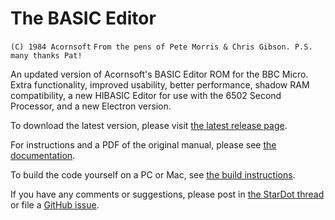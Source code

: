 # The BASIC Editor

`(C) 1984 Acornsoft`
`From the pens of Pete Morris & Chris Gibson. P.S. many thanks Pat!`

An updated version of Acornsoft's BASIC Editor ROM for the BBC Micro.
Extra functionality, improved usability, better performance, shadow
RAM compatibility, a new HIBASIC Editor for use with the 6502 Second
Processor, and a new Electron version.

To download the latest version, please visit [the latest release
page]( https://github.com/tom-seddon/basic_editor/releases/latest).

For instructions and a PDF of the original manual, please see [the
documentation](./docs/doc.md).

To build the code yourself on a PC or Mac, see [the build
instructions](./docs/build.md).

If you have any comments or suggestions, please post in [the StarDot
thread](https://www.stardot.org.uk/forums/viewtopic.php?t=9377) or
file a [GitHub
issue](https://github.com/tom-seddon/basic_editor/issues).
